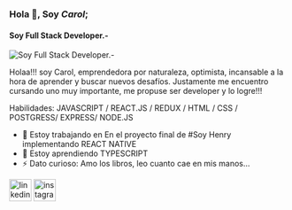 ### Hola 👋, Soy *Carol*;
#### Soy Full Stack Developer.-
![Soy Full Stack Developer.-](https://www.workifit.com/blog/static/764370f34657a49163d20f3dd0da27ee/tumblr_3e1de8243cb8711e7639a22f2e2c237e_eaf134f4_1280.gif)

Holaa!!! soy Carol, emprendedora por naturaleza, optimista, incansable a la hora de aprender y buscar nuevos desafíos. Justamente me encuentro cursando uno muy importante, me propuse ser developer y lo logre!!!

Habilidades: JAVASCRIPT / REACT.JS / REDUX / HTML / CSS / POSTGRESS/ EXPRESS/ NODE.JS

- 🔭 Estoy trabajando en En el proyecto final de #Soy Henry implementando REACT NATIVE 
- 🌱 Estoy aprendiendo TYPESCRIPT 
- ⚡ Dato curioso: Amo los libros, leo cuanto cae en mis manos... 


[<img src='https://cdn.jsdelivr.net/npm/simple-icons@3.0.1/icons/linkedin.svg' alt='linkedin' height='40'>](https://www.linkedin.com/in/https://www.linkedin.com/in/carol-navia-developer//)  [<img src='https://cdn.jsdelivr.net/npm/simple-icons@3.0.1/icons/instagram.svg' alt='instagram' height='40'>](https://www.instagram.com/https://www.instagram.com/navia.carol/saved//)  


